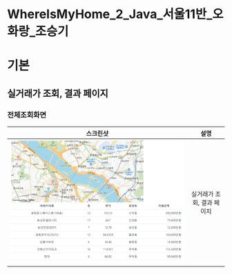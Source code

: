 # WhereIsMyHome_2_Java_서울11반_오화랑_조승기

# 기본
## 실거래가 조회, 결과 페이지
### 전체조회화면
|스크린샷|설명|
|:----:|:----:|
|![이미지](./resources/mapImage.png)|실거래가 조회, 결과 페이지|